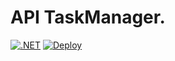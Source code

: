# API TaskManager.

[![.NET](https://github.com/TaskManager-MVP/Backend/actions/workflows/dotnet.yml/badge.svg)](https://github.com/TaskManager-MVP/Backend/actions/workflows/dotnet.yml) [![Deploy](https://github.com/TaskManager-MVP/Backend/actions/workflows/dotnet-publish.yml/badge.svg)](https://github.com/TaskManager-MVP/Backend/actions/workflows/dotnet-publish.yml)
